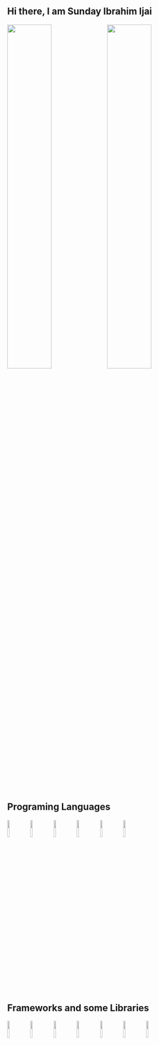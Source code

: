 ## Hi there, I am Sunday Ibrahim Ijai 

<img align="left" width="45%" src="https://github-readme-stats.vercel.app/api?username=ibrahimijai&show_icons=true&theme=cobalt"/>
<img  width="45%" src="https://github-readme-stats.vercel.app/api/top-langs/?username=ibrahimijai&layout=compact"/>

## Programing Languages
<img align="left" width="10%" src="https://img.shields.io/badge/javascript-%23323330.svg?style=for-the-badge&logo=javascript&logoColor=%23F7DF1E"/>
<img align="left" width="10%" src="https://img.shields.io/badge/typescript-%23007ACC.svg?style=for-the-badge&logo=typescript&logoColor=white"/>
<img align="left" width="10%" src="https://img.shields.io/badge/Solidity-%23363636.svg?style=for-the-badge&logo=solidity&logoColor=white"/>
<img align="left" width="10%" src="https://img.shields.io/badge/-GraphQL-E10098?style=for-the-badge&logo=graphql&logoColor=white"/>
<img align="left" width="10%" src="https://img.shields.io/badge/css3-%231572B6.svg?style=for-the-badge&logo=css3&logoColor=white"/>
<img  width="10%" src="https://img.shields.io/badge/html5-%23E34F26.svg?style=for-the-badge&logo=html5&logoColor=white"/>

## Frameworks and some Libraries
<img align="left" width="10%" src="https://img.shields.io/badge/Next-black?style=for-the-badge&logo=next.js&logoColor=white"/>
<img align="left" width="10%" src="https://img.shields.io/badge/react-%2320232a.svg?style=for-the-badge&logo=react&logoColor=%2361DAFB"/>
<img align="left" width="10%" src="https://img.shields.io/badge/tailwindcss-%2338B2AC.svg?style=for-the-badge&logo=tailwind-css&logoColor=white"/>
<img align="left" width="10%" src="https://img.shields.io/badge/chakra-%234ED1C5.svg?style=for-the-badge&logo=chakraui&logoColor=white"/>
<img align="left" width="10%" src="https://img.shields.io/badge/node.js-6DA55F?style=for-the-badge&logo=node.js&logoColor=white"/>
<img align="left" width="10%" src="https://img.shields.io/badge/express.js-%23404d59.svg?style=for-the-badge&logo=express&logoColor=%2361DAFB"/>
<img align="left" width="10%" src="https://img.shields.io/badge/-ApolloGraphQL-311C87?style=for-the-badge&logo=apollo-graphql"/>



  <!-- Markdown badges: https://github.com/Ileriayo/markdown-...

GitHub Readme stats: https://github.com/anuraghazra/github...

Blog post workflow: https://github.com/gautamkrishnar/blo... -->
